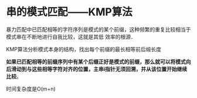 # 串的模式匹配——KMP算法

暴力匹配中已匹配相等的字符序列是模式的某个前缀，这种频繁的重复比较相当于模式串在不断地进行自我比较，这就是其低
效率的根源．

KMP算法分析模式本身的结构，找出每个前缀的最长相等前后缎长度

**如果已匹配相等的前缀序列中有某个后缀正好是模式的前缀，那么就可以将模式向后滑动到与这些相等字符对齐的位置，主串i指针无须回溯，并从该位置开始继续比较**。

时间复杂度是O(m+n)